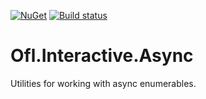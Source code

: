 [![NuGet](https://img.shields.io/nuget/v/Ofl.Interactive.Async.svg)](https://www.nuget.org/packages/Ofl.Interactive.Async/)
[![Build status](https://ci.appveyor.com/api/projects/status/4t5j3bfarspt2lmh?svg=true)](https://ci.appveyor.com/project/OneFrameLink/ofl-interactive-async)

# Ofl.Interactive.Async
Utilities for working with async enumerables.
